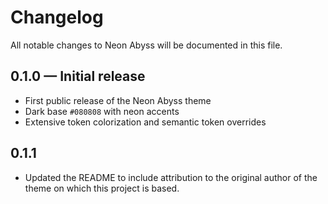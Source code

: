 # Changelog

All notable changes to Neon Abyss will be documented in this file.

## 0.1.0 — Initial release
- First public release of the Neon Abyss theme
- Dark base `#080808` with neon accents
- Extensive token colorization and semantic token overrides

## 0.1.1
- Updated the README to include attribution to the original author of the theme on which this project is based.